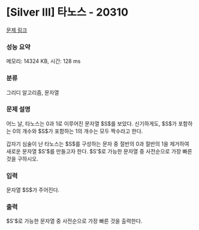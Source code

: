# [Silver III] 타노스 - 20310 

[문제 링크](https://www.acmicpc.net/problem/20310) 

### 성능 요약

메모리: 14324 KB, 시간: 128 ms

### 분류

그리디 알고리즘, 문자열

### 문제 설명

<p>어느 날, 타노스는 0과 1로 이루어진 문자열 $S$를 보았다. 신기하게도, $S$가 포함하는 0의 개수와 $S$가 포함하는 1의 개수는 모두 짝수라고 한다.</p>

<p>갑자기 심술이 난 타노스는 $S$를 구성하는 문자 중 절반의 0과 절반의 1을 제거하여 새로운 문자열 $S'$를 만들고자 한다. $S'$로 가능한 문자열 중 사전순으로 가장 빠른 것을 구하시오.</p>

### 입력 

 <p>문자열 $S$가 주어진다.</p>

### 출력 

 <p>$S'$로 가능한 문자열 중 사전순으로 가장 빠른 것을 출력한다.</p>

